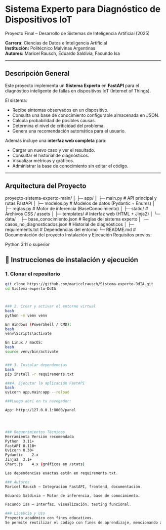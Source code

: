 <!--
========================================================
Sistema Experto IoT
Proyecto final - Desarrollo de Sistemas de IA (2025)
Autores: Maricel Rausch, Eduardo Saldivia, Facundo Isa
Institución: Politécnico Malvinas Argentinas
========================================================
-->

# Sistema Experto para Diagnóstico de Dispositivos IoT  
Proyecto Final – Desarrollo de Sistemas de Inteligencia Artificial (2025)

**Carrera:** Ciencias de Datos e Inteligencia Artificial  
**Institución:** Politécnico Malvinas Argentinas  
**Autores:** Maricel Rausch, Eduardo Saldivia, Facundo Isa  

---

## Descripción General

Este proyecto implementa un **Sistema Experto** en **FastAPI** para el diagnóstico inteligente de fallas en dispositivos IoT (Internet of Things).

El sistema:
- Recibe síntomas observados en un dispositivo.
- Consulta una base de conocimiento configurable almacenada en JSON.
- Calcula probabilidad de posibles causas.
- Determina el nivel de criticidad del problema.
- Genera una recomendación automática para el usuario.

Además incluye una **interfaz web completa** para:
- Cargar un nuevo caso y ver el resultado.
- Consultar el historial de diagnósticos.
- Visualizar métricas y gráficos.
- Administrar la base de conocimiento sin editar el código.

---

## Arquitectura del Proyecto


proyecto-sistema-experto-main/
│
├─ app/
│  ├─ main.py                # API principal y rutas FastAPI
│  ├─ modelos.py             # Modelos de datos (Pydantic + Enums)
│  ├─ reglas.py              # Motor de inferencia (BaseConocimiento)
│  ├─ static/                # Archivos CSS / assets
│  ├─ templates/             # Interfaz web (HTML + Jinja2)
│  └─ data/
│      ├─ base_conocimiento.json        # Reglas del sistema experto
│      └─ casos_no_diagnosticados.json  # Historial de diagnósticos
│
├─ requirements.txt          # Dependencias del entorno
└─ README.md                 # Documentación del proyecto
Instalación y Ejecución
Requisitos previos:

Python 3.11 o superior

## 🚀 Instrucciones de instalación y ejecución

### 1. Clonar el repositorio

```bash
git clone https://github.com/maricelrausch/Sistema-experto-DdIA.git
cd Sistema-experto-DdIA



### 2. Crear y activar el entorno virtual
bash
python -m venv venv

En Windows (PowerShell / CMD):
bash
venv\Scripts\activate

En Linux / macOS:
bash
source venv/bin/activate


### 3. Instalar dependencias
bash
pip install -r requirements.txt

###4. Ejecutar la aplicación FastAPI
bash
uvicorn app.main:app --reload

###Luego abrí en tu navegador:

App: http://127.0.0.1:8000/panel




### Requerimientos Técnicos
Herramienta	Versión recomendada
Python	3.11+
FastAPI	0.110+
Uvicorn	0.30+
Pydantic	2.x
Jinja2	3.1+
Chart.js	4.x (gráficos en /stats)

Las dependencias exactas están en requirements.txt.

### Autores
Maricel Rausch – Integración FastAPI, frontend, documentación.

Eduardo Saldivia – Motor de inferencia, base de conocimiento.

Facundo Isa – Interfaz, visualización, testing funcional.

### Licencia y Uso
Proyecto académico con fines educativos.
Se permite reutilizar el código con fines de aprendizaje, mencionando a los autores.

